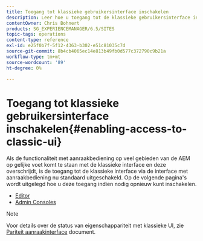 ```yaml
---
title: Toegang tot klassieke gebruikersinterface inschakelen
description: Leer hoe u toegang tot de klassieke gebruikersinterface in Adobe Experience Manager inschakelt.
contentOwner: Chris Bohnert
products: SG_EXPERIENCEMANAGER/6.5/SITES
topic-tags: operations
content-type: reference
exl-id: e25f0b7f-5f12-4363-b302-e51c81035c7d
source-git-commit: 8b4cb4065ec14e813b49fb0d577c372790c9b21a
workflow-type: tm+mt
source-wordcount: '89'
ht-degree: 0%

---
```


# Toegang tot klassieke gebruikersinterface inschakelen{#enabling-access-to-classic-ui}

Als de functionaliteit met aanraakbediening op veel gebieden van de AEM op gelijke voet komt te staan met de klassieke interface en deze overschrijdt, is de toegang tot de klassieke interface via de interface met aanraakbediening nu standaard uitgeschakeld. Op de volgende pagina&#39;s wordt uitgelegd hoe u deze toegang indien nodig opnieuw kunt inschakelen.

* [Editor](/help/sites-administering/enable-classic-ui-editor.md)
* [Admin Consoles](/help/sites-administering/enable-classic-ui-admin.md)

>[!NOTE]
>
>Voor details over de status van eigenschappariteit met klassieke UI, zie [Pariteit aanraakinterface](/help/release-notes/touch-ui-features-status.md) document.
